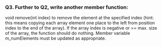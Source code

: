 ### Q3. Further to Q2, write another member function:
void remove(int index)
to remove the element at the specified index (hint: this means copying each array element one
place to the left from position index to the end of the array). If the array index is negative or >=
max. size of the array, the function should do nothing. Member variable m_numElements must be
updated as appropriate. 